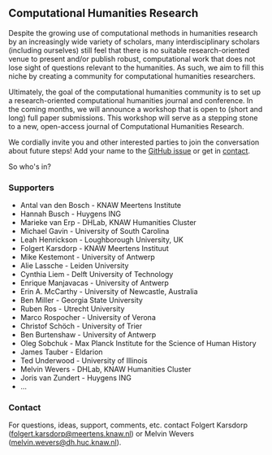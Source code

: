 ## Computational Humanities Research

Despite the growing use of computational methods in humanities research by an
increasingly wide variety of scholars, many interdisciplinary scholars
(including ourselves) still feel that there is no suitable research-oriented
venue to present and/or publish robust, computational work that does not lose
sight of questions relevant to the humanities. As such, we aim to fill this
niche by creating a community for computational humanities researchers.

Ultimately, the goal of the computational humanities community is to set up a
research-oriented computational humanities journal and conference. In the
coming months, we will announce a workshop that is open to (short and
long) full paper submissions. This workshop will serve as a stepping stone to a
new, open-access journal of Computational Humanities Research.

We cordially invite you and other interested parties to join the conversation
about future steps! Add your name to
the <a href="https://github.com/cohure/website/issues/1#issue-469270736">GitHub issue</a>
or get in <a href="mailto:folgert.karsdorp@meertens.knaw.nl">contact</a>.

So who's in?

### Supporters
- Antal van den Bosch - KNAW Meertens Institute
- Hannah Busch - Huygens ING
- Marieke van Erp - DHLab, KNAW Humanities Cluster
- Michael Gavin - University of South Carolina
- Leah Henrickson - Loughborough University, UK
- Folgert Karsdorp - KNAW Meertens Instituut
- Mike Kestemont - University of Antwerp
- Alie Lassche - Leiden University
- Cynthia Liem - Delft University of Technology
- Enrique Manjavacas - University of Antwerp
- Erin A. McCarthy - University of Newcastle, Australia
- Ben Miller - Georgia State University
- Ruben Ros - Utrecht University
- Marco Rospocher - University of Verona
- Christof Schöch - University of Trier
- Ben Burtenshaw - University of Antwerp
- Oleg Sobchuk -  Max Planck Institute for the Science of Human History
- James Tauber - Eldarion
- Ted Underwood - University of Illinois
- Melvin Wevers - DHLab, KNAW Humanities Cluster
- Joris van Zundert - Huygens ING
- ...


### Contact
For questions, ideas, support, comments, etc. contact Folgert Karsdorp
(<folgert.karsdorp@meertens.knaw.nl>) or Melvin Wevers (<melvin.wevers@dh.huc.knaw.nl>).
